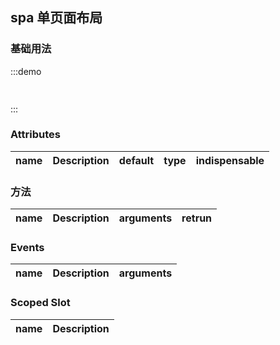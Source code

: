 <style>

</style>

<script>
  export default {
    methods: {
    
    },
    data() {
      return {
      
      };
    }
  };
</script>

## spa 单页面布局

### 基础用法

:::demo
```html
 

```
:::





### Attributes
| name                  | Description            | default |   type   | indispensable |
| --------------------- | ---------------------- | :-----: | :------: | ------------- |


### 方法
| name          | Description | arguments | retrun |
| ------------- | ----------- | --------- | ------ |

### Events
| name              | Description  | arguments  |
| ----------------- | ------------ | :--------: |


### Scoped Slot
| name   | Description |
| ------ | ----------- |
